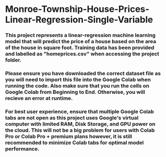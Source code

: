 # Monroe-Township-House-Prices-Linear-Regression-Single-Variable

### This project represents a linear-regression machine learning model that will predict the price of a house based on the area of the house in square foot. Training data has been provided and labelled as "homeprices.csv" when accessing the project folder. 

### Please ensure you have downloaded the correct dataset file as you will need to import this file into the Google Colab when running the code. Also make sure that you run the cells on Google Colab from Beginning to End. Otherwise, you will recieve an error at runtime. 

### For best user experience, ensure that multiple Google Colab tabs are not open as this project uses Google's virtual computer with limited RAM, Disk Storage, and GPU power on the cloud. This will not be a big problem for users with Colab Pro or Colab Pro + premium plans however, it is still recommended to minimize Colab tabs for optimal model performance. 

